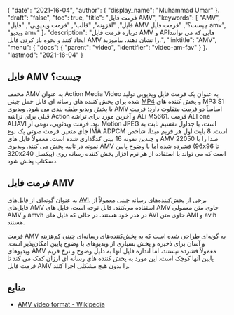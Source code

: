 {
  "date": "2021-16-04",
  "author": {
    "display_name": "Muhammad Umar"
}،
  "draft": "false",
  "toc": true,
  "title": "فرمت فایل AMV",
  "keywords": [
"AMV",
"فایل",
"افزونه",
"قالب",
"فرمت ویدیویی",
"فایل AMV چیست؟",
"فرمت فایل amv",
"ویدیو amv"
]،
  "description": "درباره فرمت فایل AMV و APIهایی که می توانند ایجاد کنند و نحوه باز کردن فایل AMV را نشان دهند، بیاموزید.",
  "linktitle": "AMV",
  "menu": {
    "docs": {
      "parent": "video",
      "identifier": "video-am-fav"
}
}،
  "lastmod": "2021-16-04"
}

## فایل AMV چیست؟ ##

مخفف AMV به عنوان Action Media Video به عنوان یک فرمت فایل ویدیویی تولید شده برای پخش کننده های رسانه ای قابل حمل چینی [MP4](/video/mp4/) و پخش کننده های MP3 S1 با پخش ویدیو طبقه بندی می شود. ویدیوی AMV اساساً دو فرمت متفاوت دارد: فرمت قبلی برای تراشه Action و آخرین مورد برای تراشه ALi M5661. فرمت ALI one ALIAVI بود. فرمت ویدئویی، نوعی از Motion JPEG است، با جداول تقسیم ثابت به جای متغیر. فرمت صوتی یک نوع IMA ADPCM است. 8 بایت اول هر فریم مبدا، شاخص و چندین نمونه 16 بیتی کدگذاری شده است. معمولاً فایل های AMV صدا را با 22050 نمونه در ثانیه پخش می کنند. ویدیوی AMV فشرده شده اما با وضوح پایین (96x96 تا 320x240 پیکسل) است که می تواند با استفاده از هر نرم افزار پخش کننده رسانه روی دسکتاپ پخش شود.

## فرمت فایل AMV ##

به عنوان گونه‌ای از فایل‌های [AVI](/video/avi/)، برخی از پخش‌کننده‌های رسانه چینی معمولاً از فایل‌های AMV استفاده می‌کنند. قابل توجه است، فایل های AMV حاوی متن معمولی AMV و amvh در هدر خود هستند. در حالی که فایل های AVI حاوی متن AMI و avih هستند.

فرمت AMV به گونه‌ای طراحی شده است که به پخش‌کننده‌های رسانه‌ای چینی کم‌هزینه و آسان برای ذخیره و پخش بسیاری از ویدیوهای با وضوح پایین امکان‌پذیر است. ویدیوهای AMV معمولاً فشرده نیستند، اما اندازه فایل آنها به دلیل وضوح و نرخ فریم پایین آنها کوچک است. این مورد به پخش کننده های رسانه ای ارزان کمک می کند تا فرمت فایل AMV را بدون هیچ مشکلی اجرا کنند.

## منابع ##

- [AMV video format - Wikipedia](https://en.wikipedia.org/wiki/AMV_video_format)


